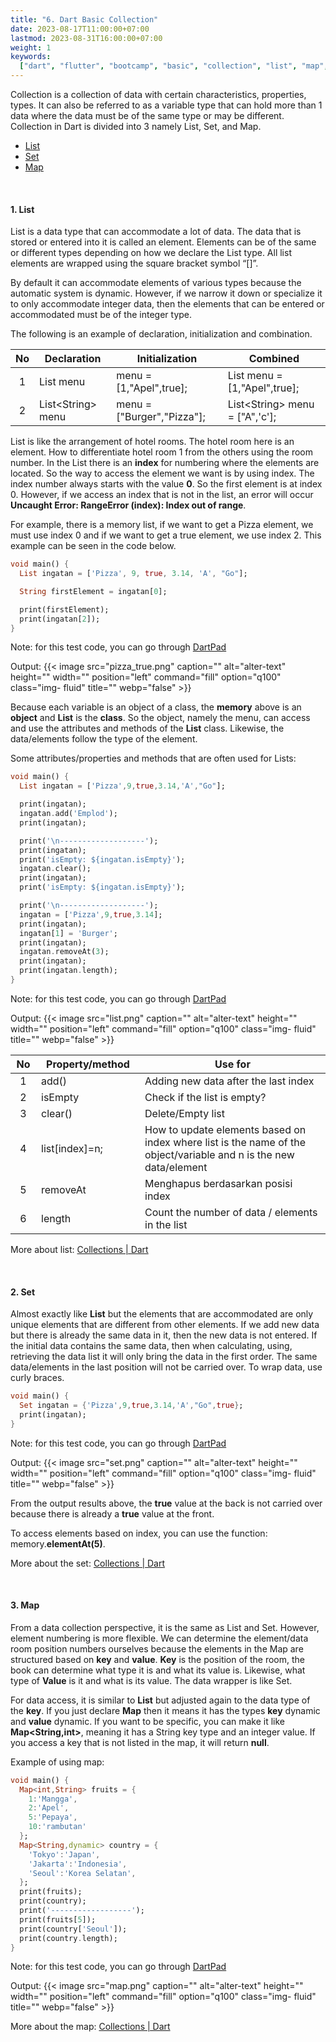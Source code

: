 ```yaml
---
title: "6. Dart Basic Collection"
date: 2023-08-17T11:00:00+07:00
lastmod: 2023-08-31T16:00:00+07:00
weight: 1
keywords:
  ["dart", "flutter", "bootcamp", "basic", "collection", "list", "map", "set"]
---
```


Collection is a collection of data with certain characteristics, properties, types. It can also be referred to as a variable type that can hold more than 1 data where the data must be of the same type or may be different. Collection in Dart is divided into 3 namely List, Set, and Map.

- [List](#1-list)
- [Set](#2-set)
- [Map](#3-map)

<br>

#### 1. List

List is a data type that can accommodate a lot of data. The data that is stored or entered into it is called an element. Elements can be of the same or different types depending on how we declare the List type. All list elements are wrapped using the square bracket symbol “[]”.

By default it can accommodate elements of various types because the automatic system is dynamic. However, if we narrow it down or specialize it to only accommodate integer data, then the elements that can be entered or accommodated must be of the integer type.

The following is an example of declaration, initialization and combination.

| No  | Declaration        | Initialization             | Combined                        |
| :-: | ------------------ | -------------------------- | ------------------------------- |
|  1  | List menu          | menu = [1,"Apel",true];    | List menu = [1,"Apel",true];    |
|  2  | List\<String> menu | menu = ["Burger","Pizza"]; | List\<String> menu = ["A",'c']; |

List is like the arrangement of hotel rooms. The hotel room here is an element. How to differentiate hotel room 1 from the others using the room number. In the List there is an **index** for numbering where the elements are located. So the way to access the element we want is by using index. The index number always starts with the value **0**. So the first element is at index 0. However, if we access an index that is not in the list, an error will occur **Uncaught Error: RangeError (index): Index out of range**.

For example, there is a memory list, if we want to get a Pizza element, we must use index 0 and if we want to get a true element, we use index 2. This example can be seen in the code below.

```dart
void main() {
  List ingatan = ['Pizza', 9, true, 3.14, 'A', "Go"];

  String firstElement = ingatan[0];

  print(firstElement);
  print(ingatan[2]);
}
```

Note: for this test code, you can go through [DartPad](https://dartpad.dev/?)

Output:
{{< image src="pizza_true.png" caption="" alt="alter-text" height="" width="" position="left" command="fill" option="q100" class="img- fluid" title="" webp="false" >}}

Because each variable is an object of a class, the **memory** above is an **object** and **List** is the **class**. So the object, namely the menu, can access and use the attributes and methods of the **List** class. Likewise, the data/elements follow the type of the element.

Some attributes/properties and methods that are often used for Lists:

```dart
void main() {
  List ingatan = ['Pizza',9,true,3.14,'A',"Go"];

  print(ingatan);
  ingatan.add('Emplod');
  print(ingatan);

  print('\n-------------------');
  print(ingatan);
  print('isEmpty: ${ingatan.isEmpty}');
  ingatan.clear();
  print(ingatan);
  print('isEmpty: ${ingatan.isEmpty}');

  print('\n-------------------');
  ingatan = ['Pizza',9,true,3.14];
  print(ingatan);
  ingatan[1] = 'Burger';
  print(ingatan);
  ingatan.removeAt(3);
  print(ingatan);
  print(ingatan.length);
}
```

Note: for this test code, you can go through [DartPad](https://dartpad.dev/?)

Output:
{{< image src="list.png" caption="" alt="alter-text" height="" width="" position="left" command="fill" option="q100" class="img- fluid" title="" webp="false" >}}

| <div style="width:25px">No</div> | <div style="width:150px">Property/method</div> | Use for                                                                                                           |
| :------------------------------: | ---------------------------------------------- | ----------------------------------------------------------------------------------------------------------------- |
|                1                 | add()                                          | Adding new data after the last index                                                                              |
|                2                 | isEmpty                                        | Check if the list is empty?                                                                                       |
|                3                 | clear()                                        | Delete/Empty list                                                                                                 |
|                4                 | list[index]=n;                                 | How to update elements based on index where list is the name of the object/variable and n is the new data/element |
|                5                 | removeAt                                       | Menghapus berdasarkan posisi index                                                                                |
|                6                 | length                                         | Count the number of data / elements in the list                                                                   |

More about list: [Collections | Dart](https://dart.dev/language/collections#lists)

<br>

#### 2. Set

Almost exactly like **List** but the elements that are accommodated are only unique elements that are different from other elements. If we add new data but there is already the same data in it, then the new data is not entered. If the initial data contains the same data, then when calculating, using, retrieving the data list it will only bring the data in the first order. The same data/elements in the last position will not be carried over. To wrap data, use curly braces.

```dart
void main() {
  Set ingatan = {'Pizza',9,true,3.14,'A',"Go",true};
  print(ingatan);
}
```

Note: for this test code, you can go through [DartPad](https://dartpad.dev/?)

Output:
{{< image src="set.png" caption="" alt="alter-text" height="" width="" position="left" command="fill" option="q100" class="img- fluid" title="" webp="false" >}}

From the output results above, the **true** value at the back is not carried over because there is already a **true** value at the front.

To access elements based on index, you can use the function: memory.**elementAt(5)**.

More about the set: [Collections | Dart](https://dart.dev/language/collections#sets)

<br>

#### 3. Map

From a data collection perspective, it is the same as List and Set. However, element numbering is more flexible. We can determine the element/data room position numbers ourselves because the elements in the Map are structured based on **key** and **value**. **Key** is the position of the room, the book can determine what type it is and what its value is. Likewise, what type of **Value** is it and what is its value. The data wrapper is like Set.

For data access, it is similar to **List** but adjusted again to the data type of the **key**. If you just declare **Map** then it means it has the types **key** dynamic and **value** dynamic. If you want to be specific, you can make it like **Map\<String,int>**, meaning it has a String key type and an integer value. If you access a key that is not listed in the map, it will return **null**.

Example of using map:

```dart
void main() {
  Map<int,String> fruits = {
    1:'Mangga',
    2:'Apel',
    5:'Pepaya',
    10:'rambutan'
  };
  Map<String,dynamic> country = {
    'Tokyo':'Japan',
    'Jakarta':'Indonesia',
    'Seoul':'Korea Selatan',
  };
  print(fruits);
  print(country);
  print('------------------');
  print(fruits[5]);
  print(country['Seoul']);
  print(country.length);
}
```

Note: for this test code, you can go through [DartPad](https://dartpad.dev/?)

Output:
{{< image src="map.png" caption="" alt="alter-text" height="" width="" position="left" command="fill" option="q100" class="img- fluid" title="" webp="false" >}}

More about the map: [Collections | Dart](https://dart.dev/language/collections#maps)

<br>
